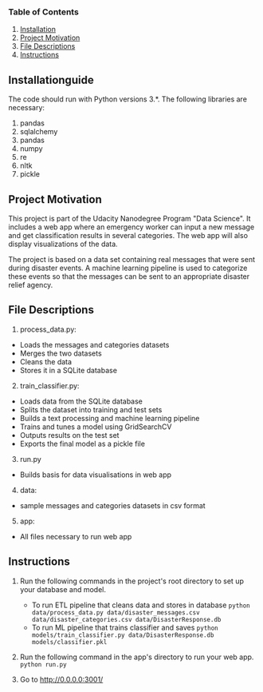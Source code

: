 

### Table of Contents

1. [Installation](#installation)
2. [Project Motivation](#motivation)
3. [File Descriptions](#files)
4. [Instructions](#instructions)


## Installationguide <a name="installation"></a>

The code should run with Python versions 3.*. The following libraries are necessary:


1. pandas
2. sqlalchemy
3. pandas
4. numpy
5. re
6. nltk
7. pickle

## Project Motivation<a name="motivation"></a>

This project is part of the Udacity Nanodegree Program "Data Science". It includes a web app where an emergency worker can input a new message and get classification results in several categories. The web app will also display visualizations of the data. 

The project is based on a data set containing real messages that were sent during disaster events. A machine learning pipeline is used to categorize these events so that the messages can be sent to an appropriate disaster relief agency.

## File Descriptions <a name="files"></a>

1. process_data.py:
- Loads the messages and categories datasets
- Merges the two datasets
- Cleans the data
- Stores it in a SQLite database

2. train_classifier.py:
- Loads data from the SQLite database
- Splits the dataset into training and test sets
- Builds a text processing and machine learning pipeline
- Trains and tunes a model using GridSearchCV
- Outputs results on the test set
- Exports the final model as a pickle file

3. run.py
- Builds basis for data visualisations in web app

4. data: 
- sample messages and categories datasets in csv format

5. app: 
- All files necessary to run web app

## Instructions<a name="instructions"></a>

1. Run the following commands in the project's root directory to set up your database and model.

    - To run ETL pipeline that cleans data and stores in database
        `python data/process_data.py data/disaster_messages.csv data/disaster_categories.csv data/DisasterResponse.db`
    - To run ML pipeline that trains classifier and saves
        `python models/train_classifier.py data/DisasterResponse.db models/classifier.pkl`

2. Run the following command in the app's directory to run your web app.
    `python run.py`

3. Go to http://0.0.0.0:3001/
